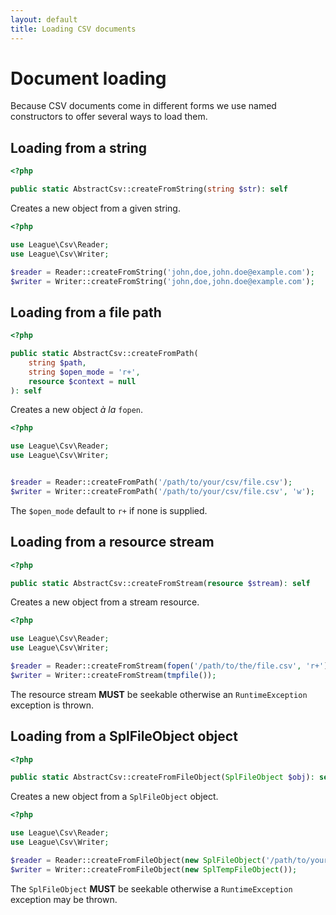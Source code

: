 ```yaml
---
layout: default
title: Loading CSV documents
---
```


# Document loading

Because CSV documents come in different forms we use named constructors to offer several ways to load them.

## Loading from a string

~~~php
<?php

public static AbstractCsv::createFromString(string $str): self
~~~

Creates a new object from a given string.

~~~php
<?php

use League\Csv\Reader;
use League\Csv\Writer;

$reader = Reader::createFromString('john,doe,john.doe@example.com');
$writer = Writer::createFromString('john,doe,john.doe@example.com');
~~~

## Loading from a file path

~~~php
<?php

public static AbstractCsv::createFromPath(
	string $path,
	string $open_mode = 'r+',
	resource $context = null
): self
~~~

Creates a new object *à la* `fopen`.

~~~php
<?php

use League\Csv\Reader;
use League\Csv\Writer;


$reader = Reader::createFromPath('/path/to/your/csv/file.csv');
$writer = Writer::createFromPath('/path/to/your/csv/file.csv', 'w');
~~~

<p class="message-info"> The <code>$open_mode</code> default to <code>r+</code> if none is supplied.</p>

## Loading from a resource stream

~~~php
<?php

public static AbstractCsv::createFromStream(resource $stream): self
~~~

Creates a new object from a stream resource.

~~~php
<?php

use League\Csv\Reader;
use League\Csv\Writer;

$reader = Reader::createFromStream(fopen('/path/to/the/file.csv', 'r+'));
$writer = Writer::createFromStream(tmpfile());
~~~

<p class="message-warning"> The resource stream <strong>MUST</strong> be seekable otherwise an <code>RuntimeException</code> exception is thrown.</p>

## Loading from a SplFileObject object

~~~php
<?php

public static AbstractCsv::createFromFileObject(SplFileObject $obj): self
~~~

Creates a new object from a `SplFileObject` object.

~~~php
<?php

use League\Csv\Reader;
use League\Csv\Writer;

$reader = Reader::createFromFileObject(new SplFileObject('/path/to/your/csv/file.csv'));
$writer = Writer::createFromFileObject(new SplTempFileObject());
~~~

<p class="message-warning"> The <code>SplFileObject</code> <strong>MUST</strong> be seekable otherwise a <code>RuntimeException</code> exception may be thrown.</p>